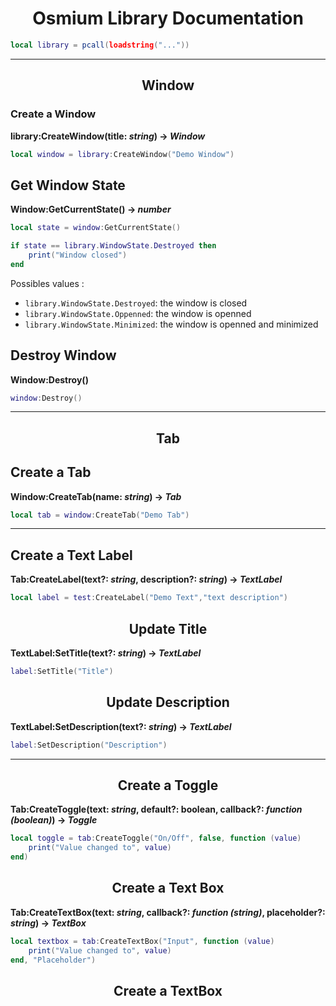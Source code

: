 <h1 align="center">Osmium Library Documentation</h1>

```lua
local library = pcall(loadstring("..."))
```

---

<h2 align="center">Window</h2>

### Create a Window

**library:CreateWindow(title: *string*) -> *Window***

```lua
local window = library:CreateWindow("Demo Window")
```

## Get Window State

**Window:GetCurrentState() -> *number***

```lua
local state = window:GetCurrentState()

if state == library.WindowState.Destroyed then
    print("Window closed")
end
```

Possibles values :
- `library.WindowState.Destroyed`: the window is closed
- `library.WindowState.Oppenned`: the window is openned
- `library.WindowState.Minimized`: the window is openned and minimized

## Destroy Window

**Window:Destroy()**

```lua
window:Destroy()
```

---

<h2 align="center">Tab</h2>

## Create a Tab

**Window:CreateTab(name: *string*) -> *Tab***

```lua
local tab = window:CreateTab("Demo Tab")
```
---

## Create a Text Label

**Tab:CreateLabel(text?: *string*, description?: *string*) -> *TextLabel***

```lua
local label = test:CreateLabel("Demo Text","text description")
```

<h2 align="center">Update Title</h2>

**TextLabel:SetTitle(text?: *string*) -> *TextLabel***

```lua
label:SetTitle("Title")
```

<h2 align="center">Update Description</h2>

**TextLabel:SetDescription(text?: *string*) -> *TextLabel***

```lua
label:SetDescription("Description")
```
---

<h2 align="center">Create a Toggle</h2>

**Tab:CreateToggle(text: *string*, default?: boolean, callback?: *function (boolean)*) -> *Toggle***

```lua
local toggle = tab:CreateToggle("On/Off", false, function (value)
    print("Value changed to", value)
end)
```

<h2 align="center">Create a Text Box</h2>

**Tab:CreateTextBox(text: *string*, callback?: *function (string)*, placeholder?: *string*) -> *TextBox***

```lua
local textbox = tab:CreateTextBox("Input", function (value)
    print("Value changed to", value)
end, "Placeholder")
```

<h2 align="center">Create a TextBox</h2>
